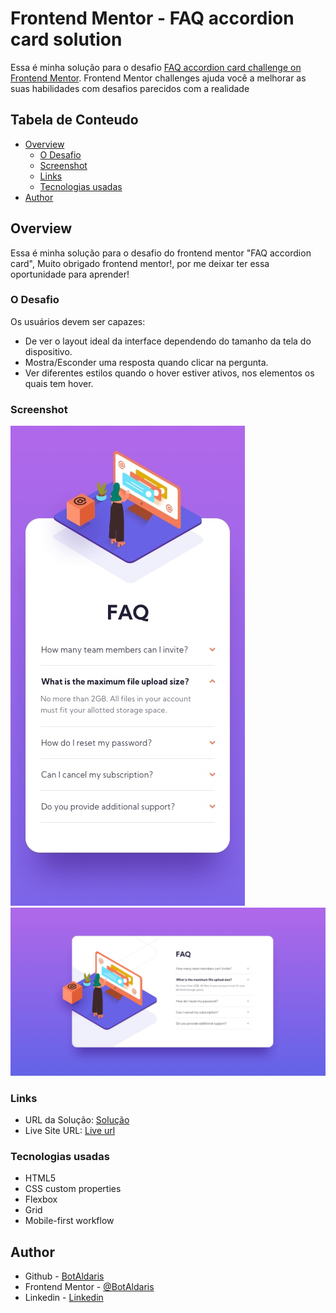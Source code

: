 # Frontend Mentor - FAQ accordion card solution

Essa é minha solução para o desafio [FAQ accordion card challenge on Frontend Mentor](https://www.frontendmentor.io/challenges/faq-accordion-card-XlyjD0Oam). Frontend Mentor challenges ajuda você a melhorar as suas habilidades com desafios parecidos com a realidade

## Tabela de Conteudo

- [Overview](#overview)
  - [O Desafio](#o-desafio)
  - [Screenshot](#screenshot)
  - [Links](#links)
  - [Tecnologias usadas](tecnologias-usadas)
- [Author](#author)

## Overview

Essa é minha solução para o desafio do frontend mentor "FAQ accordion card", Muito obrigado frontend mentor!, por me deixar ter essa oportunidade para aprender!

### O Desafio

Os usuários devem ser capazes:

- De ver o layout ideal da interface dependendo do tamanho da tela do dispositivo.
- Mostra/Esconder uma resposta quando clicar na pergunta.
- Ver diferentes estilos quando o hover estiver ativos, nos elementos os quais tem hover.

### Screenshot

![Mobile](./design/mobile-design.jpg)
![Desktop](./design/desktop-design.jpg)

### Links

- URL da Solução: [Solução](https://github.com/BotAldaris/faq-accordion-card)
- Live Site URL: [Live url](https://botaldaris.github.io/faq-accordion-card/)

### Tecnologias usadas

- HTML5
- CSS custom properties
- Flexbox
- Grid
- Mobile-first workflow

## Author

- Github - [BotAldaris](https://github.com/BotAldaris)
- Frontend Mentor - [@BotAldaris](https://www.frontendmentor.io/profile/BotAldaris)
- Linkedin - [Linkedin](https://www.linkedin.com/in/gabriel-lima-173960243/)
